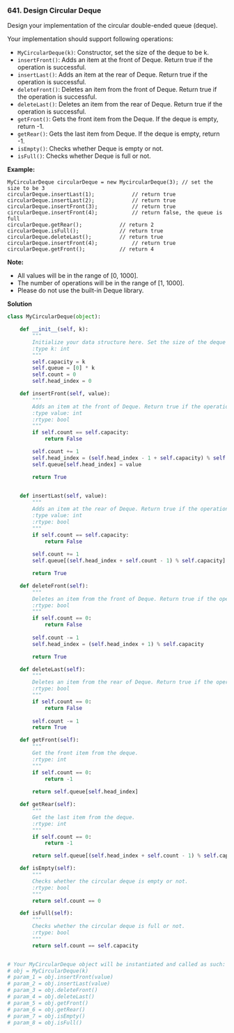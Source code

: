 ### 641. Design Circular Deque

Design your implementation of the circular double-ended queue (deque).

Your implementation should support following operations:
- `MyCircularDeque(k)`: Constructor, set the size of the deque to be k.
- `insertFront()`: Adds an item at the front of Deque. Return true if the operation is successful.
- `insertLast()`: Adds an item at the rear of Deque. Return true if the operation is successful.
- `deleteFront()`: Deletes an item from the front of Deque. Return true if the operation is successful.
- `deleteLast()`: Deletes an item from the rear of Deque. Return true if the operation is successful.
- `getFront()`: Gets the front item from the Deque. If the deque is empty, return -1.
- `getRear()`: Gets the last item from Deque. If the deque is empty, return -1.
- `isEmpty()`: Checks whether Deque is empty or not. 
- `isFull()`: Checks whether Deque is full or not.
 

**Example:**
```
MyCircularDeque circularDeque = new MycircularDeque(3); // set the size to be 3
circularDeque.insertLast(1);            // return true
circularDeque.insertLast(2);            // return true
circularDeque.insertFront(3);           // return true
circularDeque.insertFront(4);           // return false, the queue is full
circularDeque.getRear();            // return 2
circularDeque.isFull();             // return true
circularDeque.deleteLast();         // return true
circularDeque.insertFront(4);           // return true
circularDeque.getFront();           // return 4
```

**Note:**
- All values will be in the range of [0, 1000].
- The number of operations will be in the range of [1, 1000].
- Please do not use the built-in Deque library.

**Solution**
```Python
class MyCircularDeque(object):

    def __init__(self, k):
        """
        Initialize your data structure here. Set the size of the deque to be k.
        :type k: int
        """
        self.capacity = k
        self.queue = [0] * k
        self.count = 0
        self.head_index = 0        

    def insertFront(self, value):
        """
        Adds an item at the front of Deque. Return true if the operation is successful.
        :type value: int
        :rtype: bool
        """
        if self.count == self.capacity:
            return False

        self.count += 1
        self.head_index = (self.head_index - 1 + self.capacity) % self.capacity
        self.queue[self.head_index] = value

        return True
        

    def insertLast(self, value):
        """
        Adds an item at the rear of Deque. Return true if the operation is successful.
        :type value: int
        :rtype: bool
        """
        if self.count == self.capacity:
            return False
        
        self.count += 1
        self.queue[(self.head_index + self.count - 1) % self.capacity] = value

        return True

    def deleteFront(self):
        """
        Deletes an item from the front of Deque. Return true if the operation is successful.
        :rtype: bool
        """
        if self.count == 0:
            return False
        
        self.count -= 1
        self.head_index = (self.head_index + 1) % self.capacity

        return True

    def deleteLast(self):
        """
        Deletes an item from the rear of Deque. Return true if the operation is successful.
        :rtype: bool
        """
        if self.count == 0:
            return False
        
        self.count -= 1
        return True

    def getFront(self):
        """
        Get the front item from the deque.
        :rtype: int
        """
        if self.count == 0:
            return -1
        
        return self.queue[self.head_index]

    def getRear(self):
        """
        Get the last item from the deque.
        :rtype: int
        """
        if self.count == 0:
            return -1

        return self.queue[(self.head_index + self.count - 1) % self.capacity]

    def isEmpty(self):
        """
        Checks whether the circular deque is empty or not.
        :rtype: bool
        """
        return self.count == 0

    def isFull(self):
        """
        Checks whether the circular deque is full or not.
        :rtype: bool
        """
        return self.count == self.capacity


# Your MyCircularDeque object will be instantiated and called as such:
# obj = MyCircularDeque(k)
# param_1 = obj.insertFront(value)
# param_2 = obj.insertLast(value)
# param_3 = obj.deleteFront()
# param_4 = obj.deleteLast()
# param_5 = obj.getFront()
# param_6 = obj.getRear()
# param_7 = obj.isEmpty()
# param_8 = obj.isFull()
```